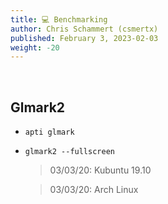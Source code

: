 ```yaml
---
title: 💻 Benchmarking
author: Chris Schammert (csmertx)
published: February 3, 2023-02-03
weight: -20
---
```


<br />

## Glmark2

- ```apti glmark```

- ```glmark2 --fullscreen```
    
    > 03/03/20: Kubuntu 19.10
    
    > 03/03/20: Arch Linux
